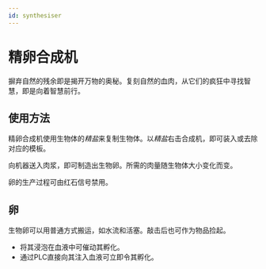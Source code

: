 ```yaml
---
id: synthesiser
---
```

# 精卵合成机

摒弃自然的残余即是揭开万物的奥秘。复刻自然的血肉，从它们的疯狂中寻找智慧，即是向着智慧前行。

## 使用方法

精卵合成机使用生物体的*精盐*来复制生物体。以*精盐*右击合成机，即可装入或去除对应的模板。

向机器送入肉浆，即可制造出生物卵。所需的肉量随生物体大小变化而变。

卵的生产过程可由红石信号禁用。

## 卵

生物卵可以用普通方式搬运，如水流和活塞。敲击后也可作为物品捡起。

- 将其浸泡在血液中可催动其孵化。
- 通过PLC直接向其注入血液可立即令其孵化。